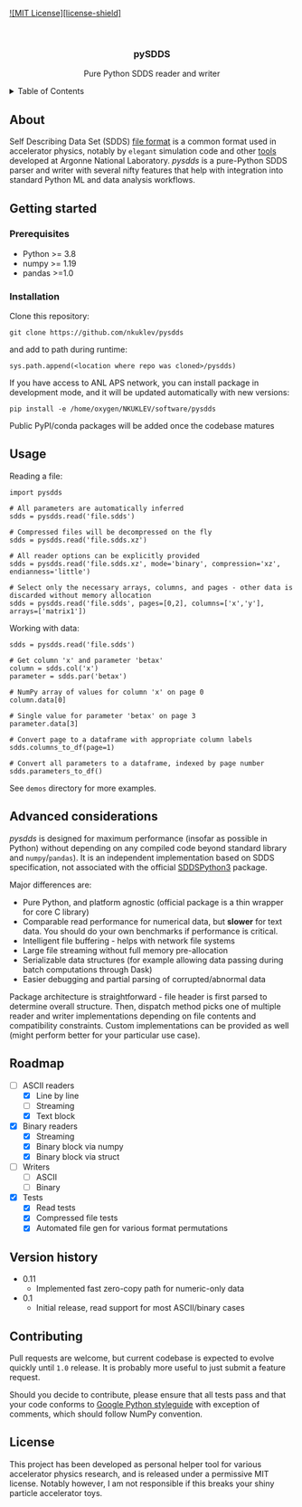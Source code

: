 [![MIT License][license-shield]][license-url]

<br />
<div align="center">
  <h3 align="center">pySDDS</h3>
  <p align="center">
    Pure Python SDDS reader and writer
  </p>
</div>

<!-- TABLE OF CONTENTS -->
<details>
  <summary>Table of Contents</summary>
  <ol>
    <li>
      <a href="#about">About</a>
    </li>
    <li>
      <a href="#getting-started">Getting Started</a>
      <ul>
        <li><a href="#prerequisites">Prerequisites</a></li>
        <li><a href="#installation">Installation</a></li>
      </ul>
    </li>
    <li><a href="#usage">Usage</a></li>
    <li><a href="#advanced-considerations">Advanced considerations</a></li>
    <li><a href="#roadmap">Roadmap</a></li>
    <li><a href="#version-history">Version history</a></li>
    <li><a href="#contributing">Contributing</a></li>
    <li><a href="#license">License</a></li>
  </ol>
</details>

## About
Self Describing Data Set (SDDS) [file format](https://ops.aps.anl.gov/manuals/sdds/SDDS.html) is a common format used in accelerator physics, notably by `elegant` simulation code and other [tools](https://www.aps.anl.gov/Accelerator-Operations-Physics/Software) developed at Argonne National Laboratory. _pysdds_ is a pure-Python SDDS parser and writer with several nifty features that help with integration into standard Python ML and data analysis workflows.

## Getting started
### Prerequisites
* Python >= 3.8
* numpy >= 1.19
* pandas >=1.0

### Installation
Clone this repository:
```
git clone https://github.com/nkuklev/pysdds
```
and add to path during runtime:
```
sys.path.append(<location where repo was cloned>/pysdds)
```
If you have access to ANL APS network, you can install package in development mode, and it will be updated automatically with new versions:
```
pip install -e /home/oxygen/NKUKLEV/software/pysdds
```
Public PyPI/conda packages will be added once the codebase matures

## Usage
Reading a file:
```
import pysdds

# All parameters are automatically inferred
sdds = pysdds.read('file.sdds')

# Compressed files will be decompressed on the fly
sdds = pysdds.read('file.sdds.xz')

# All reader options can be explicitly provided
sdds = pysdds.read('file.sdds.xz', mode='binary', compression='xz', endianness='little')

# Select only the necessary arrays, columns, and pages - other data is discarded without memory allocation
sdds = pysdds.read('file.sdds', pages=[0,2], columns=['x','y'], arrays=['matrix1'])
```

Working with data:
```
sdds = pysdds.read('file.sdds')

# Get column 'x' and parameter 'betax'
column = sdds.col('x')
parameter = sdds.par('betax')

# NumPy array of values for column 'x' on page 0
column.data[0]

# Single value for parameter 'betax' on page 3
parameter.data[3]

# Convert page to a dataframe with appropriate column labels
sdds.columns_to_df(page=1)

# Convert all parameters to a dataframe, indexed by page number
sdds.parameters_to_df()
```

See `demos` directory for more examples.

## Advanced considerations
_pysdds_ is designed for maximum performance (insofar as possible in Python) without depending on any compiled code beyond standard library and `numpy`/`pandas`). It is an independent implementation based on SDDS specification, not associated with the official [SDDSPython3](https://www.aps.anl.gov/Accelerator-Operations-Physics/Software) package.

Major differences are:
- Pure Python, and platform agnostic (official package is a thin wrapper for core C library)
- Comparable read performance for numerical data, but **slower** for text data. You should do your own benchmarks if performance is critical.
- Intelligent file buffering - helps with network file systems
- Large file streaming without full memory pre-allocation
- Serializable data structures (for example allowing data passing during batch computations through Dask)
- Easier debugging and partial parsing of corrupted/abnormal data

Package architecture is straightforward - file header is first parsed to determine overall structure. Then, dispatch method picks one of multiple reader and writer implementations depending on file contents and compatibility constraints. Custom implementations can be provided as well (might perform better for your particular use case).

## Roadmap
- [ ] ASCII readers
  - [x] Line by line 
  - [ ] Streaming
  - [x] Text block
- [x] Binary readers
  - [x] Streaming
  - [x] Binary block via numpy
  - [x] Binary block via struct
- [ ] Writers
  - [ ] ASCII
  - [ ] Binary
- [x] Tests
  - [x] Read tests
  - [x] Compressed file tests
  - [x] Automated file gen for various format permutations

## Version history

* 0.11
  * Implemented fast zero-copy path for numeric-only data
* 0.1
  * Initial release, read support for most ASCII/binary cases

## Contributing

Pull requests are welcome, but current codebase is expected to evolve quickly until `1.0` release. It is probably more useful to just submit a feature request.

Should you decide to contribute, please ensure that all tests pass and that your code conforms to [Google Python styleguide](https://google.github.io/styleguide/pyguide.html#s3.8-comments-and-docstrings) with exception of comments, which should follow NumPy convention.

## License

This project has been developed as personal helper tool for various accelerator physics research, and is released under a permissive MIT license. Notably however, I am not responsible if this breaks your shiny particle accelerator toys.

[license-url]: https://github.com/nkuklev/pysdds/blob/master/LICENSE